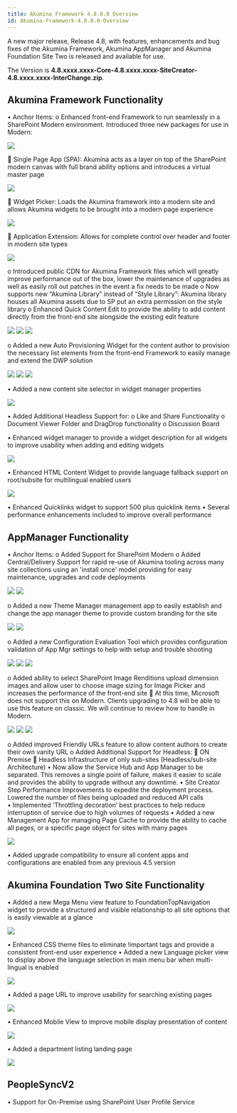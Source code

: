 ```yaml
---
title: Akumina Framework 4.8.0.0 Overview
id: Akumina-Framework-4.8.0.0-Overview
---
```



A new major release, Release 4.8, with features, enhancements and bug fixes of the Akumina Framework, Akumina AppManager and Akumina Foundation Site Two is released and available for use.  
 
The Version is **4.8.xxxx.xxxx-Core-4.8.xxxx.xxxx-SiteCreator-4.8.xxxx.xxxx-InterChange.zip**.

## Akumina Framework Functionality
•	Anchor Items:
o	Enhanced front-end Framework to run seamlessly in a SharePoint Modern environment.  Introduced three new packages for use in Modern:

![](https://akuminadownloads.blob.core.windows.net/wiki/AkuminaDev/48releasemodules.png)
 

	Single Page App (SPA):  Akumina acts as a layer on top of the SharePoint modern canvas with full brand ability options and introduces a virtual master page
 
![](https://akuminadownloads.blob.core.windows.net/wiki/AkuminaDev/48releasehomepage.png)
 

	Widget Picker: Loads the Akumina framework into a modern site and allows Akumina widgets to be brought into a modern page experience

![](https://akuminadownloads.blob.core.windows.net/wiki/AkuminaDev/48releasewidgetpicker.png)
 

	Application Extension:  Allows for complete control over header and footer in modern site types

![](https://akuminadownloads.blob.core.windows.net/wiki/AkuminaDev/48releaseappext.png)
 

o	Introduced public CDN for Akumina Framework files which will greatly improve performance out of the box, lower the maintenance of upgrades as well as easily roll out patches in the event a fix needs to be made
o	Now supports new “Akumina Library” instead of “Style Library”:  Akumina library houses all Akumina assets due to SP put an extra permission on the style library 
o	Enhanced Quick Content Edit to provide the ability to add content directly from the front-end site alongside the existing edit feature

![](https://akuminadownloads.blob.core.windows.net/wiki/AkuminaDev/48releasequickcontent1.png)
![](https://akuminadownloads.blob.core.windows.net/wiki/AkuminaDev/48releasequickcontent2.png)
![](https://akuminadownloads.blob.core.windows.net/wiki/AkuminaDev/48releasequickcontent3.png)
    

o	Added a new Auto Provisioning Widget for the content author to provision the necessary list elements from the front-end Framework to easily manage and extend the DWP solution

![](https://akuminadownloads.blob.core.windows.net/wiki/AkuminaDev/48releaselistselector1.png)
![](https://akuminadownloads.blob.core.windows.net/wiki/AkuminaDev/48releaselistselector2.png)
![](https://akuminadownloads.blob.core.windows.net/wiki/AkuminaDev/48releaselistselector3.png)           

•	Added a new content site selector in widget manager properties 

![](https://akuminadownloads.blob.core.windows.net/wiki/AkuminaDev/48releasecontentsiteselector.png)
 
•	Added Additional Headless Support for:
o	Like and Share Functionality
o	Document Viewer Folder and DragDrop functionality
o	Discussion Board

•	Enhanced widget manager to provide a widget description for all widgets to improve usability when adding and editing widgets

![](https://akuminadownloads.blob.core.windows.net/wiki/AkuminaDev/48releasewidgetmanager.png) 

•	Enhanced HTML Content Widget to provide language fallback support on root/subsite for multilingual enabled users

![](https://akuminadownloads.blob.core.windows.net/wiki/AkuminaDev/48releasewidgetmanager2.png)
 
•	Enhanced Quicklinks widget to support 500 plus quicklink items
•	Several performance enhancements included to improve overall performance

## AppManager Functionality

•	Anchor Items:
o	Added Support for SharePoint Modern
o	Added Central/Delivery Support for rapid re-use of Akumina tooling across many site collections using an 'install once' model providing for easy maintenance, upgrades and code deployments 
    
![](https://akuminadownloads.blob.core.windows.net/wiki/AkuminaDev/48releasecentralsitediagram.png)
![](https://akuminadownloads.blob.core.windows.net/wiki/AkuminaDev/48releaseappmgrprovision.png)

o	Added a new Theme Manager management app to easily establish and change the app manager theme to provide custom branding for the site
  
![](https://akuminadownloads.blob.core.windows.net/wiki/AkuminaDev/48releaseappmgrthemepicker.png)
![](https://akuminadownloads.blob.core.windows.net/wiki/AkuminaDev/48releaseappmgrthemepicker2.png)

o	Added a new Configuration Evaluation Tool which provides configuration validation of App Mgr settings to help with setup and trouble shooting 

![](https://akuminadownloads.blob.core.windows.net/wiki/AkuminaDev/48releaseappmgrevaltool1.png)
![](https://akuminadownloads.blob.core.windows.net/wiki/AkuminaDev/48releaseappmgrevaltool2.png)
![](https://akuminadownloads.blob.core.windows.net/wiki/AkuminaDev/48releaseappmgrevaltool3.png)   

o	Added ability to select SharePoint Image Renditions upload dimension images and allow user to choose image sizing for Image Picker and increases the performance of the front-end site
	At this time, Microsoft does not support this on Modern.  Clients upgrading to 4.8 will be able to use this feature on classic.  We will continue to review how to handle in Modern.

![](https://akuminadownloads.blob.core.windows.net/wiki/AkuminaDev/48releaseappmgrimagepicker1.png)
![](https://akuminadownloads.blob.core.windows.net/wiki/AkuminaDev/48releaseappmgrimagepicker2.png)
![](https://akuminadownloads.blob.core.windows.net/wiki/AkuminaDev/48releaseappmgrimagepicker3.png)
    
o	Added improved Friendly URLs feature to allow content authors to create their own vanity URL
o	Added Additional Support for Headless:
	ON Premise
	Headless Infrastructure of only sub-sites (Headless/sub-site Architecture)
•	Now allow the Service Hub and App Manager to be separated.   This removes a single point of failure, makes it easier to scale and provides the ability to upgrade without any downtime.
•	Site Creator Step Performance Improvements to expedite the deployment process. Lowered the number of files being uploaded and reduced API calls  
•	Implemented ‘Throttling decoration’ best practices to help reduce interruption of service due to high volumes of requests
•	Added a new Management App for managing Page Cache to provide the ability to cache all pages, or a specific page object for sites with many pages 

![](https://akuminadownloads.blob.core.windows.net/wiki/AkuminaDev/48releaseappmgrpagecache.png)
 
•	Added upgrade compatibility to ensure all content apps and configurations are enabled from any previous 4.5 version

## Akumina Foundation Two Site Functionality

•	Added a new Mega Menu view feature to FoundationTopNavigation widget to provide a structured and visible relationship to all site options that is easily viewable at a glance

![](https://akuminadownloads.blob.core.windows.net/wiki/AkuminaDev/48releasemegamenu.png)
 
•	Enhanced CSS theme files to eliminate !important tags and provide a consistent front-end user experience
•	Added a new Language picker view to display above the language selection in main menu bar when multi-lingual is enabled

![](https://akuminadownloads.blob.core.windows.net/wiki/AkuminaDev/48releaselanguagepicker.png)
 
•	Added a page URL to improve usability for searching existing pages

![](https://akuminadownloads.blob.core.windows.net/wiki/AkuminaDev/48releasesearchresults.png)
 
•	Enhanced Mobile View to improve mobile display presentation of content 

![](https://akuminadownloads.blob.core.windows.net/wiki/AkuminaDev/48releasemobileview.png)
 
•	Added a department listing landing page 

![](https://akuminadownloads.blob.core.windows.net/wiki/AkuminaDev/48releasedepartmentpage.png)
 

## PeopleSyncV2

•	Support for On-Premise using SharePoint User Profile Service